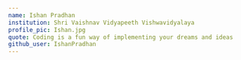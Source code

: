 ```yaml
---
name: Ishan Pradhan
institution: Shri Vaishnav Vidyapeeth Vishwavidyalaya
profile_pic: Ishan.jpg 
quote: Coding is a fun way of implementing your dreams and ideas
github_user: IshanPradhan
---
```

